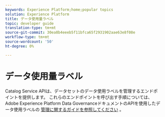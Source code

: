 ```yaml
---
keywords: Experience Platform;home;popular topics
solution: Experience Platform
title: データ使用量ラベル
topic: developer guide
translation-type: tm+mt
source-git-commit: 30ea8b4eeeb5f11bfca65f2931902aae63e8f08e
workflow-type: tm+mt
source-wordcount: '50'
ht-degree: 0%

---
```



# データ使用量ラベル

Catalog Service APIは、データセットのデータ使用ラベルを管理するエンドポイントを提供します。 これらのエンドポイントを呼び出す手順については、Adobe Experience Platform Data GovernanceドキュメントのAPIを使用したデータ使用ラベルの [管理に関するガイドを参照してください](../../data-governance/labels/overview.md) 。